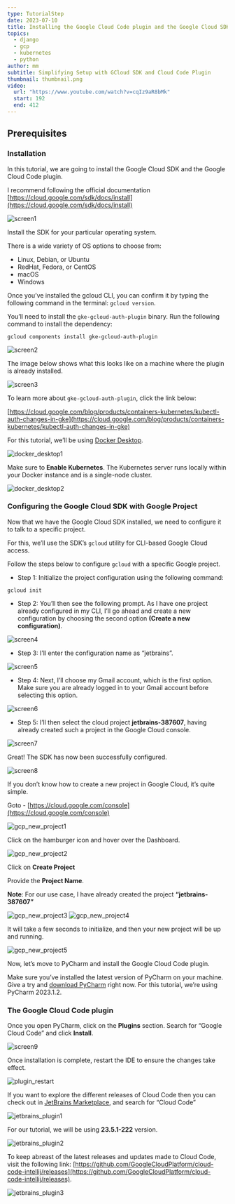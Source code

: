 ```yaml
---
type: TutorialStep
date: 2023-07-10
title: Installing the Google Cloud Code plugin and the Google Cloud SDK
topics:
  - django
  - gcp
  - kubernetes
  - python
author: mm
subtitle: Simplifying Setup with GCloud SDK and Cloud Code Plugin
thumbnail: thumbnail.png
video:
  url: "https://www.youtube.com/watch?v=cqIz9aR8bMk"
  start: 192
  end: 412
---
```


## Prerequisites

### Installation

In this tutorial, we are going to install the Google Cloud SDK and the Google Cloud Code plugin.

I recommend following the official documentation [https://cloud.google.com/sdk/docs/install](https://cloud.google.com/sdk/docs/install)

![screen1](./images/screen1.png)

Install the SDK for your particular operating system.

There is a wide variety of OS options to choose from:

- Linux, Debian, or Ubuntu
- RedHat, Fedora, or CentOS
- macOS
- Windows

Once you’ve installed the gcloud CLI, you can confirm it by typing the following command in the terminal: `gcloud version`.

You’ll need to install the `gke-gcloud-auth-plugin` binary. Run the following command to install the dependency:

```
gcloud components install gke-gcloud-auth-plugin
```

![screen2](./images/screen2.png)

The image below shows what this looks like on a machine where the plugin is already installed.

![screen3](./images/screen3.png)

To learn more about `gke-gcloud-auth-plugin`, click the link below:

[https://cloud.google.com/blog/products/containers-kubernetes/kubectl-auth-changes-in-gke](https://cloud.google.com/blog/products/containers-kubernetes/kubectl-auth-changes-in-gke)

For this tutorial, we’ll be using [Docker Desktop](https://www.docker.com/products/docker-desktop/).

![docker_desktop1](./images/docker_desktop1.png)

Make sure to **Enable Kubernetes**. The Kubernetes server runs locally within your Docker instance and is a single-node cluster.

![docker_desktop2](./images/docker_desktop2.png)

### Configuring the Google Cloud SDK with Google Project

Now that we have the Google Cloud SDK installed, we need to configure it to talk to a specific project.

For this, we’ll use the SDK’s `gcloud` utility for CLI-based Google Cloud access.

Follow the steps below to configure `gcloud` with a specific Google project.

- Step 1: Initialize the project configuration using the following command:

```
gcloud init
```

- Step 2: You’ll then see the following prompt. As I have one project already configured in my CLI, I’ll go
  ahead and create a new configuration by choosing the second option **(Create a new configuration)**.

![screen4](./images/screen4.png)

- Step 3: I’ll enter the configuration name as “jetbrains”.

![screen5](./images/screen5.png)

- Step 4: Next, I’ll choose my Gmail account, which is the first option. Make sure you are already logged in to your Gmail account before selecting this option.

![screen6](./images/screen6.png)

- Step 5: I’ll then select the cloud project **jetbrains-387607**, having already created such a project in the Google Cloud console.

![screen7](./images/screen7.png)

Great! The SDK has now been successfully configured.

![screen8](./images/screen8.png)

If you don’t know how to create a new project in Google Cloud, it’s quite simple.

Goto - [https://cloud.google.com/console](https://cloud.google.com/console)

![gcp_new_project1](./images/gcp_new_project1.png)

Click on the hamburger icon and hover over the Dashboard.

![gcp_new_project2](./images/gcp_new_project_2.png)

Click on **Create Project**

Provide the **Project Name**.

**Note**: For our use case, I have already created the project **“jetbrains-387607”**

![gcp_new_project3](./images/gcp_new_project_3.png)
![gcp_new_project4](./images/gcp_new_project_4.png)

It will take a few seconds to initialize, and then your new project will be up and running.

![gcp_new_project5](./images/gcp_new_project_5.png)

Now, let’s move to PyCharm and install the Google Cloud Code plugin.

Make sure you’ve installed the latest version of PyCharm on your machine. Give a try and
[download PyCharm](https://www.jetbrains.com/pycharm/download/) right now. For this tutorial, we’re using PyCharm 2023.1.2.

### The Google Cloud Code plugin

Once you open PyCharm, click on the **Plugins** section.
Search for “Google Cloud Code” and click **Install**.

![screen9](./images/screen9.png)

Once installation is complete, restart the IDE to ensure the changes take effect.

![plugin_restart](./images/plugIn_restart_1.png)

If you want to explore the different releases of Cloud Code then you can check out in [JetBrains Marketplace](https://plugins.jetbrains.com/), and search for “Cloud Code”

![jetbrains_plugin1](./images/jb_plugin1.png)

For our tutorial, we will be using **23.5.1-222** version.

![jetbrains_plugin2](./images/jb_plugin2.png)

To keep abreast of the latest releases and updates made to Cloud Code, visit the following link: [https://github.com/GoogleCloudPlatform/cloud-code-intellij/releases](https://github.com/GoogleCloudPlatform/cloud-code-intellij/releases).

![jetbrains_plugin3](./images/jb_plugin3.png)
